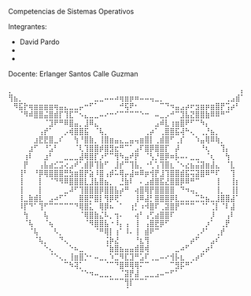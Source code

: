 Competencias de Sistemas Operativos

Integrantes:
- David Pardo
-
-

Docente: Erlanger Santos Calle Guzman

⡀⠀⠀⠀⠀⠀⠀⠀⠀⠀⠀⠀⠀⠀⠀⠀⠀⠀⠀⠀⠀⠀⠀⠀⠀⠀⠀⠀⠀⠀⠀⠀⠀⠀⠀⠀⠀⠀⠀⠀⠀⠀⠀⠀⠀⠀⡄
⢻⣦⡀⠀⠀⠀⠀⠀⠀⠀⠀⠀⠀⠀⠀⠀⠀⣀⣀⠤⠤⠴⢶⣶⡶⠶⠤⠤⢤⣀⡀⠀⠀⠀⠀⠀⠀⠀⠀⠀⠀⠀⠀⢀⣠⣾⠁
⠀⠻⣯⡗⢶⣶⣶⣶⣶⢶⣤⣄⣀⣀⡤⠒⠋⠁⠀⠀⠀⠀⠚⢯⠟⠂⠀⠀⠀⠀⠉⠙⠲⣤⣠⡴⠖⣲⣶⡶⣶⣿⡟⢩⡴⠃⠀
⠀⠀⠈⠻⠾⣿⣿⣬⣿⣾⡏⢹⣏⠉⠢⣄⣀⣀⠤⠔⠒⠊⠉⠉⠉⠉⠑⠒⠀⠤⣀⡠⠚⠉⣹⣧⣝⣿⣿⣷⠿⠿⠛⠉⠀⠀⠀
⠀⠀⠀⠀⠀⠀⠀⠈⣹⠟⠛⠿⣿⣤⡀⣸⠿⣄⠀⠀⠀⠀⠀⠀⠀⠀⠀⠀⠀⣠⠾⣇⢰⣶⣿⠟⠋⠉⠳⡄⠀⠀⠀⠀⠀⠀⠀
⠀⠀⠀⠀⠀⠀⢠⡞⠁⠀⠀⡠⢾⣿⣿⣯⠀⠈⢧⡀⠀⠀⠀⠀⠀⠀⠀⢀⡴⠁⢀⣿⣿⣯⢼⠓⢄⠀⢀⡘⣦⡀⠀⠀⠀⠀⠀
⠀⠀⠀⠀⠀⣰⣟⣟⣿⣀⠎⠀⠀⢳⠘⣿⣷⡀⢸⣿⣶⣤⣄⣀⣤⢤⣶⣿⡇⢀⣾⣿⠋⢀⡎⠀⠀⠱⣤⢿⠿⢷⡀⠀⠀⠀⠀
⠀⠀⠀⠀⣰⠋⠀⠘⣡⠃⠀⠀⠀⠈⢇⢹⣿⣿⡾⣿⣻⣖⠛⠉⠁⣠⠏⣿⡿⣿⣿⡏⠀⡼⠀⠀⠀⠀⠘⢆⠀⠀⢹⡄⠀⠀⠀
⠀⠀⠀⢰⠇⠀⠀⣰⠃⠀⠀⣀⣀⣀⣼⢿⣿⡏⡰⠋⠉⢻⠳⣤⠞⡟⠀⠈⢣⡘⣿⡿⠶⡧⠤⠄⣀⣀⠀⠈⢆⠀⠀⢳⠀⠀⠀
⠀⠀⠀⡟⠀⠀⢠⣧⣴⣊⣩⢔⣠⠞⢁⣾⡿⢹⣷⠋⠀⣸⡞⠉⢹⣧⡀⠐⢃⢡⢹⣿⣆⠈⠢⣔⣦⣬⣽⣶⣼⣄⠀⠈⣇⠀⠀
⠀⠀⢸⠃⠀⠘⡿⢿⣿⣿⣿⣛⣳⣶⣿⡟⣵⠸⣿⢠⡾⠥⢿⡤⣼⠶⠿⡶⢺⡟⣸⢹⣿⣿⣾⣯⢭⣽⣿⠿⠛⠏⠀⠀⢹⠀⠀
⠀⠀⢸⠀⠀⠀⡇⠀⠈⠙⠻⠿⣿⣿⣿⣇⣸⣧⣿⣦⡀⠀⣘⣷⠇⠀⠄⣠⣾⣿⣯⣜⣿⣿⡿⠿⠛⠉⠀⠀⠀⢸⠀⠀⢸⡆⠀
⠀⠀⢸⠀⠀⠀⡇⠀⠀⠀⠀⣀⠼⠋⢹⣿⣿⣿⡿⣿⣿⣧⡴⠛⠀⢴⣿⢿⡟⣿⣿⣿⣿⠀⠙⠲⢤⡀⠀⠀⠀⢸⡀⠀⢸⡇⠀
⠀⠀⢸⣀⣷⣾⣇⠀⣠⠴⠋⠁⠀⠀⣿⣿⡛⣿⡇⢻⡿⢟⠁⠀⠀⢸⠿⣼⡃⣿⣿⣿⡿⣇⣀⣀⣀⣉⣓⣦⣀⣸⣿⣿⣼⠁⠀
⠀⠀⠸⡏⠙⠁⢹⠋⠉⠉⠉⠉⠉⠙⢿⣿⣅⠀⢿⡿⠦⠀⠁⠀⢰⡃⠰⠺⣿⠏⢀⣽⣿⡟⠉⠉⠉⠀⠈⠁⢈⡇⠈⠇⣼⠀⠀
⠀⠀⠀⢳⠀⠀⠀⢧⠀⠀⠀⠀⠀⠀⠈⢿⣿⣷⣌⠧⡀⢲⠄⠀⠀⢴⠃⢠⢋⣴⣿⣿⠏⠀⠀⠀⠀⠀⠀⠀⡸⠀⠀⢠⠇⠀⠀
⠀⠀⠀⠈⢧⠀⠀⠈⢦⠀⠀⠀⠀⠀⠀⠈⠻⣿⣿⣧⠐⠸⡄⢠⠀⢸⠀⢠⣿⣟⡿⠋⠀⠀⠀⠀⠀⠀⠀⡰⠁⠀⢀⡟⠀⠀⠀
⠀⠀⠀⠀⠈⢧⠀⠀⠀⠣⡀⠀⠀⠀⠀⠀⠀⠈⠛⢿⡇⢰⠁⠸⠄⢸⠀⣾⠟⠉⠀⠀⠀⠀⠀⠀⠀⢀⠜⠁⠀⢀⡞⠀⠀⠀⠀
⠀⠀⠀⠀⠀⠈⢧⡀⠀⠀⠙⢄⠀⠀⠀⠀⠀⠀⠀⢨⡷⣜⠀⠀⠀⠘⣆⢻⠀⠀⠀⠀⠀⠀⠀⠀⡴⠋⠀⠀⣠⠎⠀⠀⠀⠀⠀
⠀⠀⠀⠀⠀⠀⠀⠑⢄⠀⠀⠀⠑⠦⣀⠀⠀⠀⠀⠈⣷⣿⣦⣤⣤⣾⣿⢾⠀⠀⠀⠀⠀⣀⠴⠋⠀⠀⢀⡴⠃⠀⠀⠀⠀⠀⠀
⠀⠀⠀⠀⠀⠀⠀⠀⠈⠑⢄⡀⢸⣶⣿⡑⠂⠤⣀⡀⠱⣉⠻⣏⣹⠛⣡⠏⢀⣀⠤⠔⢺⡧⣆⠀⢀⡴⠋⠀⠀⠀⠀⠀⠀⠀⠀
⠀⠀⠀⠀⠀⠀⠀⠀⠀⠀⠀⠉⠳⢽⡁⠀⠀⠀⠀⠈⠉⠙⣿⠿⢿⢿⠍⠉⠀⠀⠀⠀⠉⣻⡯⠛⠁⠀⠀⠀⠀⠀⠀⠀⠀⠀⠀
⠀⠀⠀⠀⠀⠀⠀⠀⠀⠀⠀⠀⠀⠀⠈⠑⠲⠤⣀⣀⡀⠀⠈⣽⡟⣼⠀⣀⣀⣠⠤⠒⠋⠁⠀⠀⠀⠀⠀⠀⠀⠀⠀⠀⠀⠀⠀
⠀⠀⠀⠀⠀⠀⠀⠀⠀⠀⠀⠀⠀⠀⠀⠀⠀⠀⠀⠀⠉⠉⠉⢻⡏⠉⠉⠁⠀⠀⠀⠀⠀⠀⠀⠀⠀⠀⠀⠀⠀⠀⠀⠀⠀⠀⠀
⠀⠀⠀⠀⠀⠀⠀⠀⠀⠀⠀⠀⠀⠀⠀⠀⠀⠀⠀⠀⠀⠀⠀⠈⠀⠀⠀⠀⠀⠀⠀⠀⠀⠀⠀⠀⠀⠀⠀⠀⠀⠀⠀⠀⠀⠀⠀